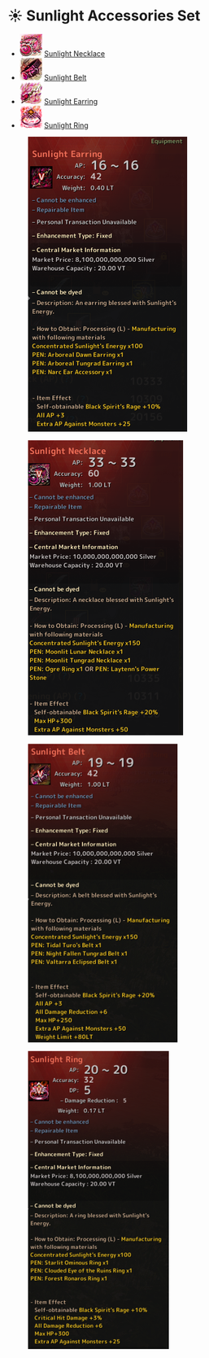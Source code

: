 # ☀ Sunlight Accessories Set

* ![](../../../.gitbook/assets/SunlightNecklace.png) [Sunlight Necklace](sunlight-necklace.md)
* ![](../../../.gitbook/assets/SunlightBelt.png) [Sunlight Belt](sunlight-belt.md)
* ![](../../../.gitbook/assets/SunlightEarring.png) [Sunlight Earring](sunlight-earring.md)
* ![](../../../.gitbook/assets/SunlightRing.png) [Sunlight Ring](sunlight-ring.md)

<div>

<figure><img src="../../../.gitbook/assets/image (10).png" alt=""><figcaption></figcaption></figure>

 

<figure><img src="../../../.gitbook/assets/image (11).png" alt=""><figcaption></figcaption></figure>

 

<figure><img src="../../../.gitbook/assets/image (12).png" alt=""><figcaption></figcaption></figure>

 

<figure><img src="../../../.gitbook/assets/image (13).png" alt=""><figcaption></figcaption></figure>

</div>

